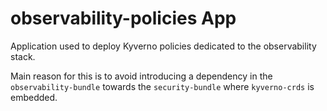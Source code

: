 # observability-policies App

Application used to deploy Kyverno policies dedicated to the observability stack.

Main reason for this is to avoid introducing a dependency in the `observability-bundle` towards the `security-bundle` where `kyverno-crds` is embedded.
